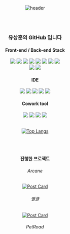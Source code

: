 <div align="center">
  
![header](https://capsule-render.vercel.app/api?type=cylinder&color=50bcdf&height=100&style=flat-square&section=header&text=ysh038&fontColor=ffffff&fontSize=30&animation=fadeIn&fontAlignY=55)

</br>
</br>

### 유상훈의 GitHub 입니다

#### Front-end / Back-end Stack

<img src="https://img.shields.io/badge/html5-red?style=flat&logo=html5&logoColor=white">
<img src="https://img.shields.io/badge/CSS3-blue?style=flat&logo=css3&logoColor=white">
<img src="https://img.shields.io/badge/javaScript-yellow?style=flat&logo=javascript&logoColor=white">  
<img src="https://img.shields.io/badge/Node.js-Green?style=flat&logo=node.js&logoColor=white">
<img src="https://img.shields.io/badge/react-skyblue?style=flat&logo=react&logoColor=white"> 
<img src="https://img.shields.io/badge/aws-white?style=flat&logo=Amazon aws&logoColor=black">
<img src="https://img.shields.io/badge/netlify-red?style=flat&logo=netlify&logoColor=white">
<img src="https://img.shields.io/badge/MongoDB-green?style=flat&logo=mongodb&logoColor=white">
</br>
<img src="https://img.shields.io/badge/Java-007396?style=flat&logo=Java&logoColor=white"/>
<img src="https://img.shields.io/badge/SpringBoot-green?style=flat&logo=springboot&logoColor=white">

#### IDE
<img src="https://img.shields.io/badge/VisualStudio-5C2D91?style=flat&logo=VisualStudio&logoColor=white"/>
<img src="https://img.shields.io/badge/VSCode-007ACC?style=flat&logo=VisualStudioCode&logoColor=white"/>
<img src="https://img.shields.io/badge/AndroidStudio-3DDC84?style=flat&logo=AndroidStudio&logoColor=white"/>
<img src="https://img.shields.io/badge/IntelliJ-000000?style=flat&logo=IntelliJIDEA&logoColor=white"/>
<img src="https://img.shields.io/badge/Eclipse-2C2255?style=flat&logo=EclipseIDE&logoColor=white"/>

#### Cowork tool
<img src="https://img.shields.io/badge/GitHub-000000?style=flat&logo=GitHub&logoColor=white"/>
<img src="https://img.shields.io/badge/Notion-000000?style=flat&logo=Notion&logoColor=white"/>
<img src="https://img.shields.io/badge/Postman-FF6C37?style=flat&logo=Postman&logoColor=white"/>
<img src="https://img.shields.io/badge/Slack-4A154B?style=flat&logo=Slack&logoColor=white"/>

</br>
</br>

[![Top Langs](https://github-readme-stats.vercel.app/api/top-langs/?username=ysh038&layout=compact)](https://github.com/anuraghazra/github-readme-stats)

</br>
</br>

#### 진행한 프로젝트

###### Arcane

[![Post Card](https://tistory-readme-stats.vercel.app/api?name=unwind&postId=26&description=&color=dark)](https://unwind.tistory.com/entry/Nodejs%EC%99%80-Riot-API%EB%A5%BC-%ED%99%9C%EC%9A%A9%ED%95%9C-%ED%94%84%EB%A1%9C%EC%A0%9D%ED%8A%B8)

###### 별글

[![Post Card](https://tistory-readme-stats.vercel.app/api?name=unwind&postId=34&description=&color=dark)](https://unwind.tistory.com/entry/34)


###### PetRoad

</div>
